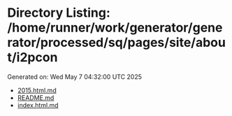 # Directory Listing: /home/runner/work/generator/generator/processed/sq/pages/site/about/i2pcon
Generated on: Wed May  7 04:32:00 UTC 2025

- [2015.html.md](2015.html.md)
- [README.md](README.md)
- [index.html.md](index.html.md)
